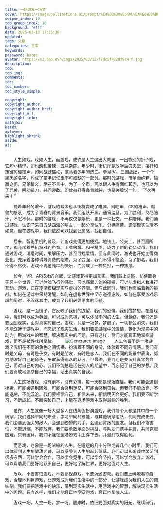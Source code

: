 ```yaml
---
title: 一场游戏一场梦
cover: https://image.pollinations.ai/prompt/%E4%B8%80%E5%9C%BA%E6%B8%B8%E6%88%8F%E4%B8%80%E5%9C%BA%E6%A2%A6%202
swiper_index: 10
top_group_index: 10
background: '#fff'
date: 2025-03-13 17:55:38
updated:
tags: 文章
categories: 文库
keywords: 
password: baoge
avatar: https://s3.bmp.ovh/imgs/2025/03/12/f7dc5f482df9c47f.jpg
description:
top: 
top_img:
comments:
toc:
toc_number:
toc_style_simple:

copyright:
copyright_author:
copyright_author_href:
copyright_url:
copyright_info:
mathjax:
katex:
aplayer:
highlight_shrink:
aside:
ai:
---
```

&nbsp;&nbsp;&nbsp;&nbsp;&nbsp;&nbsp;&nbsp;人生如戏，戏如人生，而游戏，或许是人生这出大戏里，一出特别的折子戏。它短小精悍，却也酸甜苦辣，五味杂陈。年少时，街机厅是放学后的天堂，摇杆和按键的碰撞声，如同战鼓擂动，激荡着少年的热血。拳皇97、三国战纪，一个个熟悉的名字，构成了童年记忆里不可或缺的一部分。那时的游戏，简单而纯粹，输赢之间，兄弟情义，尽在不言中。为了一个币，可以跟人争得面红耳赤，也可以为了兄弟，两肋插刀，共同迎敌。即使被打得鼻青脸肿，也要笑着说一句：“下次再来！”



&nbsp;&nbsp;&nbsp;&nbsp;&nbsp;&nbsp;&nbsp;随着年龄的增长，游戏的载体也从街机变成了电脑。网吧里，CS的枪声，魔兽的怒吼，成为了青春的背景音乐。我们组队开黑，通宵达旦，为了胜利，绞尽脑汁，不眠不休。那时的游戏，不再仅仅是娱乐，更是一种社交，一种陪伴。我们通过游戏，认识了来自五湖四海的朋友，一起分享快乐，分担痛苦。即使现实生活不如意，但在游戏中，我们依然可以找到归属感，找到自信。


&nbsp;&nbsp;&nbsp;&nbsp;&nbsp;&nbsp;&nbsp;后来，智能手机的普及，让游戏变得更加便捷。地铁上，公交上，甚至厕所里，都充斥着手机游戏的声音。王者荣耀、和平精英，成为了新的社交货币。我们通过游戏，消磨时间，缓解压力，甚至寻找爱情。但与此同时，游戏也开始变得商业化，充斥着各种诱导消费的陷阱。为了变强，我们不得不氪金，为了排名，我们不得不熬夜。游戏不再是纯粹的快乐，而变成了一种负担，一种焦虑。



&nbsp;&nbsp;&nbsp;&nbsp;&nbsp;&nbsp;&nbsp;如今，VR、AR技术的兴起，让游戏变得更加真实。我们戴上头盔，仿佛置身于另一个世界，可以体验飞行的感觉，可以感受刀剑的碰撞，可以与虚拟人物进行互动。游戏，正在逐渐模糊现实与虚拟的界限。但与此同时，我们也面临着新的挑战。如何在游戏中保持清醒，如何在虚拟世界中坚守道德底线，如何在享受游戏乐趣的同时，不沉迷其中，成为了我们必须思考的问题。

&nbsp;&nbsp;&nbsp;&nbsp;&nbsp;&nbsp;&nbsp;游戏，是一面镜子，它反映了我们的欲望，我们的恐惧，我们的梦想。在游戏中，我们可以成为英雄，可以成为恶棍，可以体验不同的人生。但最终，我们还是要回到现实，面对真实的自己。游戏，只是一场梦，梦醒了，一切都会消失。我们不能沉迷于游戏中，而忘记了现实生活。我们要把游戏中的激情，转化为现实中的动力，用游戏中的智慧，解决现实中的问题。只有这样，我们才能真正地掌控游戏，而不是被游戏所掌控。
&nbsp;&nbsp;&nbsp;&nbsp;&nbsp;&nbsp;&nbsp;![Generated Image](https://image.pollinations.ai/prompt/%E4%B8%80%E5%9C%BA%E6%B8%B8%E6%88%8F%E4%B8%80%E5%9C%BA%E6%A2%A6%200)
&nbsp;&nbsp;&nbsp;&nbsp;&nbsp;&nbsp;&nbsp;人生何尝不是一场游戏？我们在不同的角色之间切换，扮演着不同的身份，体验着不同的情感。我们有时是父母，有时是子女，有时是朋友，有时是恋人。我们在不同的场景中表演，努力地演好自己的角色，争取获得观众的认可。但最终，我们还是要面对真实的自己，面对自己的内心。我们不能总是活在别人的期望中，而忘记了自己的梦想。我们要勇敢地追求自己的幸福，活出真实的自我。


&nbsp;&nbsp;&nbsp;&nbsp;&nbsp;&nbsp;&nbsp;人生这场游戏，没有剧本，没有彩排，每一天都是现场直播。我们可能会遇到挫折，可能会遇到困难，可能会感到迷茫，可能会感到孤独。但我们不能放弃，不能退缩，不能沉沦。我们要相信自己，相信未来，相信明天会更好。我们要不断学习，不断成长，不断突破自己，才能在这场游戏中取得最终的胜利。

&nbsp;&nbsp;&nbsp;&nbsp;&nbsp;&nbsp;&nbsp;或许，人生就像一场大型多人在线角色扮演游戏，我们每个人都是其中的一个玩家。我们选择不同的职业，学习不同的技能，与其他玩家组队，共同完成任务。我们会遇到强大的敌人，会遇到狡猾的对手，会遇到背叛的盟友。但我们不能害怕，不能退缩，不能放弃。我们要勇敢地面对挑战，与队友们携手并肩，共同克服困难。只有这样，我们才能在这场游戏中生存下去，并最终取得胜利。

&nbsp;&nbsp;&nbsp;&nbsp;&nbsp;&nbsp;&nbsp;而游戏，也像是一场浓缩的人生。在短短的几十分钟或者几个小时里，我们可以体验到人生的酸甜苦辣，可以感受到人生的起起落落。我们可以从游戏中学习到很多东西，可以学会合作，可以学会竞争，可以学会坚持，可以学会放弃。游戏，可以帮助我们更好地认识自己，更好地了解世界，更好地面对人生。

&nbsp;&nbsp;&nbsp;&nbsp;&nbsp;&nbsp;&nbsp;所以，不要害怕游戏，不要鄙视游戏，不要沉迷游戏。我们要正确地看待游戏，合理地利用游戏，让游戏成为我们生活中的一部分，让游戏成为我们人生的调味剂。我们要把游戏中的快乐，带到现实生活中，用游戏中的智慧，解决现实生活中的问题。只有这样，我们才能真正地享受游戏，真正地掌控人生。

&nbsp;&nbsp;&nbsp;&nbsp;&nbsp;&nbsp;&nbsp;游戏一场，人生一场，梦一场。醒来时，依旧要面对真实的阳光，继续前行。
